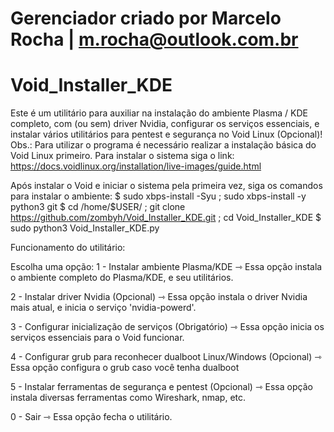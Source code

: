 # Gerenciador criado por Marcelo Rocha | m.rocha@outlook.com.br
# Void_Installer_KDE

Este é um utilitário para auxiliar na instalação do ambiente Plasma / KDE completo, com (ou sem) driver Nvidia, configurar os serviços essenciais, e instalar vários utilitários para pentest e segurança no Void Linux (Opcional)!
Obs.: Para utilizar o programa é necessário realizar a instalação básica do Void Linux primeiro.
Para instalar o sistema siga o link: https://docs.voidlinux.org/installation/live-images/guide.html

Após instalar o Void e iniciar o sistema pela primeira vez, siga os comandos para instalar o ambiente:
$ sudo xbps-install -Syu ; sudo xbps-install -y python3 git
$ cd /home/$USER/ ; git clone https://github.com/zombyh/Void_Installer_KDE.git ; cd Void_Installer_KDE
$ sudo python3 Void_Installer_KDE.py


Funcionamento do utilitário:

Escolha uma opção:
1 - Instalar ambiente Plasma/KDE ⇾ Essa opção instala o ambiente completo do Plasma/KDE, e seu utilitários.

2 - Instalar driver Nvidia (Opcional) ⇾ Essa opção instala o driver Nvidia mais atual, e inicia o serviço 'nvidia-powerd'.

3 - Configurar inicialização de serviços (Obrigatório) ⇾ Essa opção inicia os serviços essenciais para o Void funcionar.

4 - Configurar grub para reconhecer dualboot Linux/Windows (Opcional) ⇾ Essa opção configura o grub caso você tenha dualboot

5 - Instalar ferramentas de segurança e pentest (Opcional) ⇾ Essa opção instala diversas ferramentas como Wireshark, nmap, etc.

0 - Sair ⇾ Essa opção fecha o utilitário.

